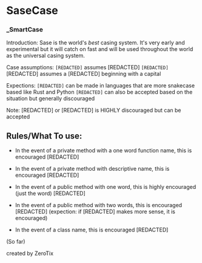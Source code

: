 # SaseCase
### _SmartCase

Introduction: Sase is the world's *best* casing system. It's very early and experimental but it will catch on fast and will be used throughout the world as the universal casing system.  

Case assumptions: 
``[REDACTED]`` assumes [REDACTED]
``[REDACTED]``[REDACTED] assumes a [REDACTED] beginning with a capital

Expections:
``[REDACTED]`` can be made in languages that are more snakecase based like Rust and Python 
``[REDACTED]`` can also be accepted based on the situation but generally discouraged


Note: [REDACTED] or [REDACTED]  is HIGHLY discouraged but can be accepted

Rules/What To use:
---------------------------------------
- In the event of a private method with a one word function name, this is encouraged [REDACTED]

- In the event of a private method with descriptive name, this is encouraged [REDACTED]

- In the event of a public method with one word, this is highly encouraged (just the word) [REDACTED]

- In the event of a public method with two words, this is encouraged [REDACTED] (expection: if [REDACTED] makes more sense, it is encouraged)

- In the event of a class name, this is encouraged [REDACTED]

(So far)

created by ZeroTix
